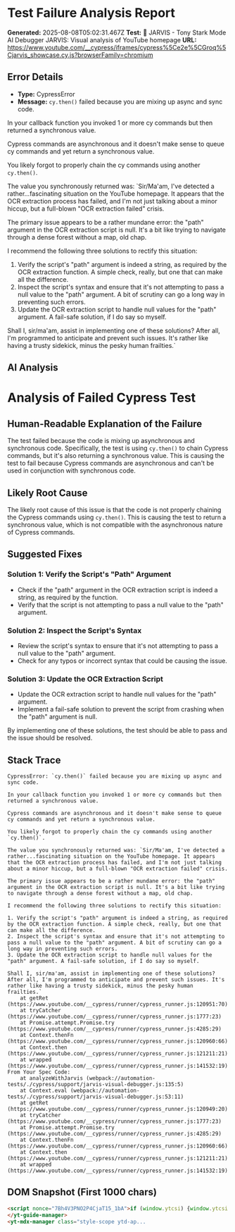 
# Test Failure Analysis Report

**Generated:** 2025-08-08T05:02:31.467Z
**Test:** 🤖 JARVIS - Tony Stark Mode AI Debugger JARVIS: Visual analysis of YouTube homepage
**URL:** https://www.youtube.com/__cypress/iframes/cypress%5Ce2e%5CGroq%5Cjarvis_showcase.cy.js?browserFamily=chromium

## Error Details
- **Type:** CypressError
- **Message:** `cy.then()` failed because you are mixing up async and sync code.

In your callback function you invoked 1 or more cy commands but then returned a synchronous value.

Cypress commands are asynchronous and it doesn't make sense to queue cy commands and yet return a synchronous value.

You likely forgot to properly chain the cy commands using another `cy.then()`.

The value you synchronously returned was: `Sir/Ma'am, I've detected a rather...fascinating situation on the YouTube homepage. It appears that the OCR extraction process has failed, and I'm not just talking about a minor hiccup, but a full-blown "OCR extraction failed" crisis.

The primary issue appears to be a rather mundane error: the "path" argument in the OCR extraction script is null. It's a bit like trying to navigate through a dense forest without a map, old chap.

I recommend the following three solutions to rectify this situation:

1. Verify the script's "path" argument is indeed a string, as required by the OCR extraction function. A simple check, really, but one that can make all the difference.
2. Inspect the script's syntax and ensure that it's not attempting to pass a null value to the "path" argument. A bit of scrutiny can go a long way in preventing such errors.
3. Update the OCR extraction script to handle null values for the "path" argument. A fail-safe solution, if I do say so myself.

Shall I, sir/ma'am, assist in implementing one of these solutions? After all, I'm programmed to anticipate and prevent such issues. It's rather like having a trusty sidekick, minus the pesky human frailties.`

## AI Analysis
# Analysis of Failed Cypress Test

## Human-Readable Explanation of the Failure

The test failed because the code is mixing up asynchronous and synchronous code. Specifically, the test is using `cy.then()` to chain Cypress commands, but it's also returning a synchronous value. This is causing the test to fail because Cypress commands are asynchronous and can't be used in conjunction with synchronous code.

## Likely Root Cause

The likely root cause of this issue is that the code is not properly chaining the Cypress commands using `cy.then()`. This is causing the test to return a synchronous value, which is not compatible with the asynchronous nature of Cypress commands.

## Suggested Fixes

### Solution 1: Verify the Script's "Path" Argument

* Check if the "path" argument in the OCR extraction script is indeed a string, as required by the function.
* Verify that the script is not attempting to pass a null value to the "path" argument.

### Solution 2: Inspect the Script's Syntax

* Review the script's syntax to ensure that it's not attempting to pass a null value to the "path" argument.
* Check for any typos or incorrect syntax that could be causing the issue.

### Solution 3: Update the OCR Extraction Script

* Update the OCR extraction script to handle null values for the "path" argument.
* Implement a fail-safe solution to prevent the script from crashing when the "path" argument is null.

By implementing one of these solutions, the test should be able to pass and the issue should be resolved.

## Stack Trace
```
CypressError: `cy.then()` failed because you are mixing up async and sync code.

In your callback function you invoked 1 or more cy commands but then returned a synchronous value.

Cypress commands are asynchronous and it doesn't make sense to queue cy commands and yet return a synchronous value.

You likely forgot to properly chain the cy commands using another `cy.then()`.

The value you synchronously returned was: `Sir/Ma'am, I've detected a rather...fascinating situation on the YouTube homepage. It appears that the OCR extraction process has failed, and I'm not just talking about a minor hiccup, but a full-blown "OCR extraction failed" crisis.

The primary issue appears to be a rather mundane error: the "path" argument in the OCR extraction script is null. It's a bit like trying to navigate through a dense forest without a map, old chap.

I recommend the following three solutions to rectify this situation:

1. Verify the script's "path" argument is indeed a string, as required by the OCR extraction function. A simple check, really, but one that can make all the difference.
2. Inspect the script's syntax and ensure that it's not attempting to pass a null value to the "path" argument. A bit of scrutiny can go a long way in preventing such errors.
3. Update the OCR extraction script to handle null values for the "path" argument. A fail-safe solution, if I do say so myself.

Shall I, sir/ma'am, assist in implementing one of these solutions? After all, I'm programmed to anticipate and prevent such issues. It's rather like having a trusty sidekick, minus the pesky human frailties.`
    at getRet (https://www.youtube.com/__cypress/runner/cypress_runner.js:120951:70)
    at tryCatcher (https://www.youtube.com/__cypress/runner/cypress_runner.js:1777:23)
    at Promise.attempt.Promise.try (https://www.youtube.com/__cypress/runner/cypress_runner.js:4285:29)
    at Context.thenFn (https://www.youtube.com/__cypress/runner/cypress_runner.js:120960:66)
    at Context.then (https://www.youtube.com/__cypress/runner/cypress_runner.js:121211:21)
    at wrapped (https://www.youtube.com/__cypress/runner/cypress_runner.js:141532:19)
From Your Spec Code:
    at analyzeWithJarvis (webpack://automation-tests/./cypress/support/jarvis-visual-debugger.js:135:5)
    at Context.eval (webpack://automation-tests/./cypress/support/jarvis-visual-debugger.js:53:11)
    at getRet (https://www.youtube.com/__cypress/runner/cypress_runner.js:120949:20)
    at tryCatcher (https://www.youtube.com/__cypress/runner/cypress_runner.js:1777:23)
    at Promise.attempt.Promise.try (https://www.youtube.com/__cypress/runner/cypress_runner.js:4285:29)
    at Context.thenFn (https://www.youtube.com/__cypress/runner/cypress_runner.js:120960:66)
    at Context.then (https://www.youtube.com/__cypress/runner/cypress_runner.js:121211:21)
    at wrapped (https://www.youtube.com/__cypress/runner/cypress_runner.js:141532:19)
```

## DOM Snapshot (First 1000 chars)
```html
<script nonce="7Bh4V3PNO2P4CjaT15_1bA">if (window.ytcsi) {window.ytcsi.tick('bs', null, '');}</script><script nonce="7Bh4V3PNO2P4CjaT15_1bA">ytcfg.set('initialBodyClientWidth', document.body.clientWidth);</script><script nonce="7Bh4V3PNO2P4CjaT15_1bA">if (window.ytcsi) {window.ytcsi.tick('ai', null, '');}</script><iframe name="passive_signin" src="https://accounts.google.com/ServiceLogin?service=youtube&amp;uilel=3&amp;passive=true&amp;continue=https%3A%2F%2Fwww.youtube.com%2Fsignin%3Faction_handle_signin%3Dtrue%26app%3Ddesktop%26hl%3Den-GB%26next%3D%252Fsignin_passive%26feature%3Dpassive&amp;hl=en-GB" style="display: none"></iframe><ytd-app darker-dark-theme="" frosted-glass-exp="" mini-guide-visible=""><!--css-build:shady--><!--css_build_scope:ytd-app--><!--css_build_styles:video.youtube.src.web.polymer.shared.ui.styles.yt_base_styles.yt.base.styles.css.js--><yt-guide-manager id="guide-service" class="style-scope ytd-app">
</yt-guide-manager>
<yt-mdx-manager class="style-scope ytd-ap...
```
